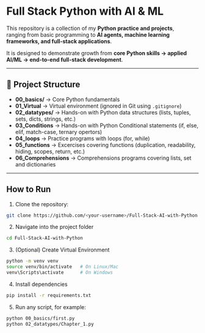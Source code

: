 # Full Stack Python with AI & ML

This repository is a collection of my **Python practice and projects**,  
ranging from basic programming to **AI agents, machine learning frameworks, and full-stack applications**.

It is designed to demonstrate growth from **core Python skills → applied AI/ML → end-to-end full-stack development**.

---

## 📂 Project Structure

- **00_basics/** → Core Python fundamentals
- **01_Virtual** → Virtual environment (ignored in Git using `.gitignore`)
- **02_datatypes/** → Hands-on with Python data structures (lists, tuples, sets, dicts, strings, etc.)
- **03_Conditions** → Hands-on with Python Conditional statements (if, else, elif, match-case, ternary opertors)
- **04_loops** → Practice programs with loops (for, while)
- **05_functions** → Excercises covering functions (duplication, readability, hiding, scopes, return, etc.)
- **06_Comprehensions** → Comprehensions programs covering lists, set and dictionaries

---

## How to Run

1. Clone the repository:

```bash
git clone https://github.com/<your-username>/Full-Stack-AI-with-Python.git
```

2. Navigate into the project folder

```bash
cd Full-Stack-AI-with-Python
```

3. (Optional) Create Virtual Environment

```bash
python -m venv venv
source venv/bin/activate   # On Linux/Mac
venv\Scripts\activate      # On Windows
```

4. Install dependencies

```bash
pip install -r requirements.txt
```

5. Run any script, for example:

```bash
python 00_basics/first.py
python 02_datatypes/Chapter_1.py
```
